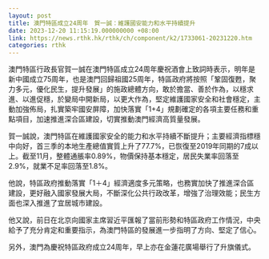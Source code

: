 ```yaml
---
layout: post
title: 澳門特區成立24周年　賀一誠：維護國安能力和水平持續提升
date: 2023-12-20 11:15:19.000000000 +08:00
link: https://news.rthk.hk/rthk/ch/component/k2/1733061-20231220.htm
categories: rthk
---
```


澳門特區行政長官賀一誠在澳門特區成立24周年慶祝酒會上致詞時表示，明年是新中國成立75周年，也是澳門回歸祖國25周年，特區政府將按照「鞏固復甦，聚力多元，優化民生，提升發展」的施政總體方向，敢於擔當、善於作為，以穩求進、以進促穩，於變局中開新局，以更大作為，堅定維護國家安全和社會穩定，主動加強佈局，扎實築牢國安屏障，加快落實「1+4」規劃確定的各項主要任務和重點項目，加速推進深合區建設，切實推動澳門經濟高質量發展。

賀一誠說，澳門特區在維護國家安全的能力和水平持續不斷提升；主要經濟指標穩中向好，首三季的本地生產總值實質上升了77.7%，已恢復至2019年同期的7成以上。截至11月，整體通脹率0.89%，物價保持基本穩定，居民失業率回落至2.9%，就業不足率回落至1.8%。

他說，特區政府推動落實「1＋4」經濟適度多元策略，也務實加快了推進深合區建設，更好融入國家發展大局，不斷深化公共行政改革，增強了治理效能；民生方面也深入推進了宜居城市建設。

他又說，前日在北京向國家主席習近平匯報了當前形勢和特區政府工作情況，中央給予了充分肯定和重要指示，為澳門特區的發展進一步指明了方向、堅定了信心。

另外，澳門為慶祝特區政府成立24周年，早上亦在金蓮花廣場舉行了升旗儀式。
